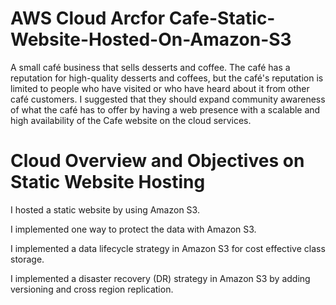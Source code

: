 # AWS Cloud Arcfor Cafe-Static-Website-Hosted-On-Amazon-S3
A small café business that sells desserts and coffee. The café has a reputation for high-quality desserts and coffees, but the café's reputation is limited to people who have visited or who have heard about it from other café customers. I suggested that they should expand community awareness of what the café has to offer by having a web presence with a scalable and high availability of the Cafe website on the cloud services.

# Cloud Overview and Objectives on Static Website Hosting

I hosted a static website by using Amazon S3.

I implemented one way to protect the data with Amazon S3.

I implemented a data lifecycle strategy in Amazon S3 for cost effective class storage.

I implemented a disaster recovery (DR) strategy in Amazon S3 by adding versioning and cross region replication.
